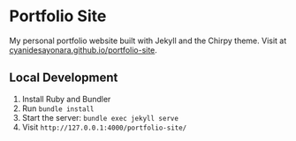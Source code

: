 # Portfolio Site

My personal portfolio website built with Jekyll and the Chirpy theme. Visit at [cyanidesayonara.github.io/portfolio-site](https://cyanidesayonara.github.io/portfolio-site/).

## Local Development

1. Install Ruby and Bundler
2. Run `bundle install`
3. Start the server: `bundle exec jekyll serve`
4. Visit `http://127.0.0.1:4000/portfolio-site/`
